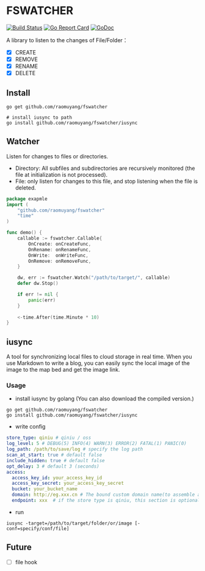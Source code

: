 # FSWATCHER

[![Build Status](https://travis-ci.org/raomuyang/fswatcher.svg?branch=master)](https://travis-ci.org/raomuyang/fswatcher) 
[![Go Report Card](https://goreportcard.com/badge/github.com/raomuyang/fswatcher)](https://goreportcard.com/report/github.com/raomuyang/fswatcher)
[![GoDoc](https://godoc.org/github.com/raomuyang/fswatcher?status.svg)](https://godoc.org/github.com/raomuyang/fswatcher)

A library to listen to the changes of File/Folder：

* [x] CREATE
* [x] REMOVE
* [x] RENAME
* [x] DELETE

## Install

```shell
go get github.com/raomuyang/fswatcher

# install iusync to path
go install github.com/raomuyang/fswatcher/iusync
```

## Watcher

Listen for changes to files or directories.
* Directory: All subfiles and subdirectories are recursively monitored (the file at initialization is not processed).
* File: only listen for changes to this file, and stop listening when the file is deleted.

```go
package exapmle
import (
	"github.com/raomuyang/fswatcher"
	"time"
)

func demo() {
	callable := fswatcher.Callable{
		OnCreate: onCreateFunc,
		OnRename: onRenameFunc,
		OnWrite:  onWriteFunc,
		OnRemove: onRemoveFunc,
	}

	dw, err := fswatcher.Watch("/path/to/target/", callable)
	defer dw.Stop()

	if err != nil {
		panic(err)
	}
	
	<-time.After(time.Minute * 10)
}
```

## iusync

A tool for synchronizing local files to cloud storage in real time. 
When you use Markdown to write a blog, you can easily sync the local image of the 
image to the map bed and get the image link.

### Usage

* install iusync by golang (You can also download the compiled version.)
```shell
go get github.com/raomuyang/fswatcher
go install github.com/raomuyang/fswatcher/iusync
```

* write config

```yaml
store_type: qiniu # qiniu / oss
log_level: 5 # DEBUG(5) INFO(4) WARN(3) ERROR(2) FATAL(1) PANIC(0)
log_path: /path/to/save/log # specify the log path
scan_at_start: true # default false
include_hidden: true # default false
opt_delay: 3 # default 3 (seconds)
access:
  access_key_id: your_access_key_id
  access_key_secret: your_access_key_secret
  bucket: your_bucket_name
  domain: http://eg.xxx.cn # The bound custom domain name(to assemble a visible url)
  endpoint: xxx  # if the store type is qiniu, this section is optional
```

* run

```shell
iusync -target=/path/to/target/folder/or/image [-conf=specify/conf/file]
```

## Future

* [ ] file hook
